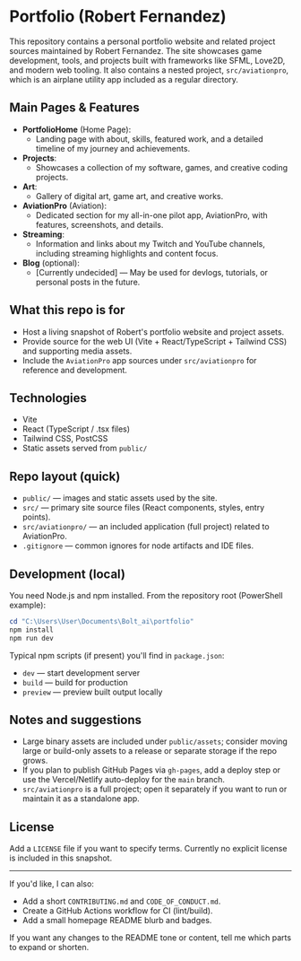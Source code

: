 # Portfolio (Robert Fernandez)

This repository contains a personal portfolio website and related project sources maintained by Robert Fernandez. The site showcases game development, tools, and projects built with frameworks like SFML, Love2D, and modern web tooling. It also contains a nested project, `src/aviationpro`, which is an airplane utility app included as a regular directory.

## Main Pages & Features

- **PortfolioHome** (Home Page):
  - Landing page with about, skills, featured work, and a detailed timeline of my journey and achievements.
- **Projects**:
  - Showcases a collection of my software, games, and creative coding projects.
- **Art**:
  - Gallery of digital art, game art, and creative works.
- **AviationPro** (Aviation):
  - Dedicated section for my all-in-one pilot app, AviationPro, with features, screenshots, and details.
- **Streaming**:
  - Information and links about my Twitch and YouTube channels, including streaming highlights and content focus.
- **Blog** (optional):
  - [Currently undecided] — May be used for devlogs, tutorials, or personal posts in the future.

## What this repo is for

- Host a living snapshot of Robert's portfolio website and project assets.
- Provide source for the web UI (Vite + React/TypeScript + Tailwind CSS) and supporting media assets.
- Include the `AviationPro` app sources under `src/aviationpro` for reference and development.

## Technologies

- Vite
- React (TypeScript / .tsx files)
- Tailwind CSS, PostCSS
- Static assets served from `public/`

## Repo layout (quick)

- `public/` — images and static assets used by the site.
- `src/` — primary site source files (React components, styles, entry points).
- `src/aviationpro/` — an included application (full project) related to AviationPro.
- `.gitignore` — common ignores for node artifacts and IDE files.

## Development (local)

You need Node.js and npm installed. From the repository root (PowerShell example):

```powershell
cd "C:\Users\User\Documents\Bolt_ai\portfolio"
npm install
npm run dev
```

Typical npm scripts (if present) you'll find in `package.json`:
- `dev` — start development server
- `build` — build for production
- `preview` — preview built output locally

## Notes and suggestions

- Large binary assets are included under `public/assets`; consider moving large or build-only assets to a release or separate storage if the repo grows.
- If you plan to publish GitHub Pages via `gh-pages`, add a deploy step or use the Vercel/Netlify auto-deploy for the `main` branch.
- `src/aviationpro` is a full project; open it separately if you want to run or maintain it as a standalone app.

## License

Add a `LICENSE` file if you want to specify terms. Currently no explicit license is included in this snapshot.

---

If you'd like, I can also:
- Add a short `CONTRIBUTING.md` and `CODE_OF_CONDUCT.md`.
- Create a GitHub Actions workflow for CI (lint/build).
- Add a small homepage README blurb and badges.

If you want any changes to the README tone or content, tell me which parts to expand or shorten.
